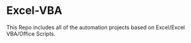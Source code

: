 # Excel-VBA
This Repo includes all of the automation projects based on Excel/Excel VBA/Office Scripts.

